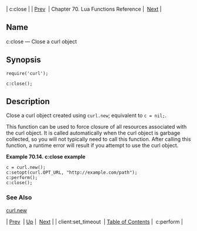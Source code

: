 | c:close |
| [Prev](lua.ref.client_set_timeout)  | Chapter 70. Lua Functions Reference |  [Next](lua.ref.curl.c_perform) |

<a name="lua.ref.curl.c_close"></a>
## Name

c:close — Close a curl object

<a name="idp15402800"></a>
## Synopsis

`require('curl');`

`c:close();`

<a name="idp15405760"></a>
## Description

Close a curl object created using `curl.new`; equivalent to `c = nil;`.

This function can be used to force closure of all resources associated with the curl object. It is called automatically when the curl object is garbage collected, so you will not typically need to call this function. After calling this function, a runtime error will result if you attempt to use the curl object.

<a name="lua.ref.curl.c_close.example"></a>

**Example 70.14. c:close example**

```
c = curl.new();
c:setopt(curl.OPT_URL, "http://example.com/path");
c:perform();
c:close();
```

<a name="idp15411312"></a>
### See Also

[curl.new](lua.ref.curl.new "curl.new")

| [Prev](lua.ref.client_set_timeout)  | [Up](lua.function.details) |  [Next](lua.ref.curl.c_perform) |
| client:set_timeout  | [Table of Contents](index) |  c:perform |

